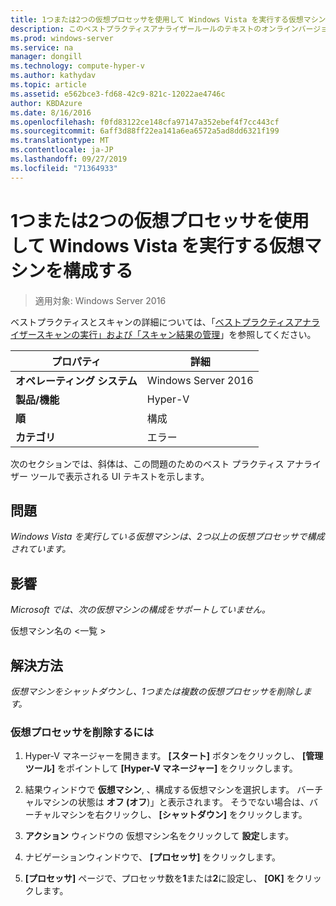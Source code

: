 ```yaml
---
title: 1つまたは2つの仮想プロセッサを使用して Windows Vista を実行する仮想マシンを構成する
description: このベストプラクティスアナライザールールのテキストのオンラインバージョン。
ms.prod: windows-server
ms.service: na
manager: dongill
ms.technology: compute-hyper-v
ms.author: kathydav
ms.topic: article
ms.assetid: e562bce3-fd68-42c9-821c-12022ae4746c
author: KBDAzure
ms.date: 8/16/2016
ms.openlocfilehash: f0fd83122ce148cfa97147a352ebef4f7cc443cf
ms.sourcegitcommit: 6aff3d88ff22ea141a6ea6572a5ad8dd6321f199
ms.translationtype: MT
ms.contentlocale: ja-JP
ms.lasthandoff: 09/27/2019
ms.locfileid: "71364933"
---
```

# <a name="configure-virtual-machines-running-windows-vista-with-1-or-2-virtual-processors"></a>1つまたは2つの仮想プロセッサを使用して Windows Vista を実行する仮想マシンを構成する

>適用対象: Windows Server 2016

ベストプラクティスとスキャンの詳細については、「[ベストプラクティスアナライザースキャンの実行」および「スキャン結果の管理](https://go.microsoft.com/fwlink/p/?LinkID=223177)」を参照してください。  
  
|プロパティ|詳細|  
|-|-|  
|**オペレーティング システム**|Windows Server 2016|  
|**製品/機能**|Hyper-V|  
|**順**|構成|  
|**カテゴリ**|エラー|  
  
次のセクションでは、斜体は、この問題のためのベスト プラクティス アナライザー ツールで表示される UI テキストを示します。  
  
## <a name="issue"></a>問題  
  
*Windows Vista を実行している仮想マシンは、2つ以上の仮想プロセッサで構成されています。*  
  
## <a name="impact"></a>影響  
  
*Microsoft では、次の仮想マシンの構成をサポートしていません。*  
  
仮想マシン名の \<一覧 >  
  
## <a name="resolution"></a>解決方法  
  
*仮想マシンをシャットダウンし、1つまたは複数の仮想プロセッサを削除します。*  
  
### <a name="to-remove-virtual-processors"></a>仮想プロセッサを削除するには  
  
1.  Hyper-V マネージャーを開きます。 **[スタート]** ボタンをクリックし、 **[管理ツール]** をポイントして **[Hyper-V マネージャー]** をクリックします。  
  
2.  結果ウィンドウで  **仮想マシン**, 、構成する仮想マシンを選択します。 バーチャルマシンの状態は **オフ (オフ**)」と表示されます。 そうでない場合は、バーチャルマシンを右クリックし、 **[シャットダウン]** をクリックします。  
  
3.  **アクション** ウィンドウの 仮想マシン名をクリックして **設定**します。  
  
4.  ナビゲーションウィンドウで、 **[プロセッサ]** をクリックします。  
  
5.  **[プロセッサ]** ページで、プロセッサ数を**1**または**2**に設定し、 **[OK]** をクリックします。  
  


